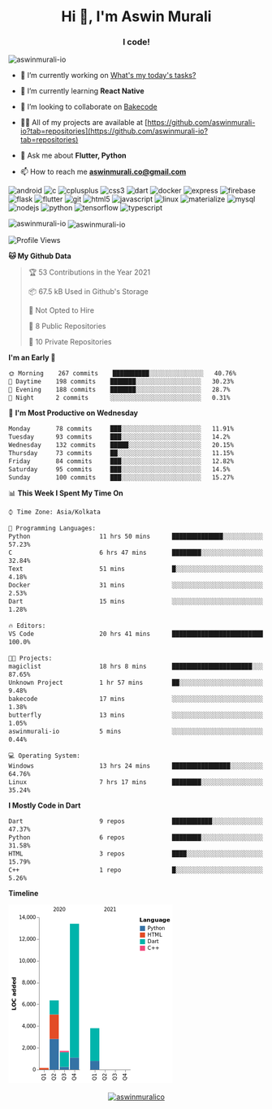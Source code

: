 <h1 align="center">Hi 👋, I'm Aswin Murali</h1>
<h3 align="center">I code!</h3>

<p align="left"> <img src="https://komarev.com/ghpvc/?username=aswinmurali-io" alt="aswinmurali-io" /> </p>

- 🔭 I’m currently working on [What's my today's tasks?](https://github.com/aswinmurali-io/whatsmytodaystasks)

- 🌱 I’m currently learning **React Native**

- 👯 I’m looking to collaborate on [Bakecode](https://github.com/crysalisdevs/bakecode)

- 👨‍💻 All of my projects are available at [https://github.com/aswinmurali-io?tab=repositories](https://github.com/aswinmurali-io?tab=repositories)

- 💬 Ask me about **Flutter, Python**

- 📫 How to reach me **aswinmurali.co@gmail.com**

<p align="left"><img src="https://devicons.github.io/devicon/devicon.git/icons/android/android-original-wordmark.svg" alt="android" width="40" height="40"/> <img src="https://devicons.github.io/devicon/devicon.git/icons/c/c-original.svg" alt="c" width="40" height="40"/> <img src="https://devicons.github.io/devicon/devicon.git/icons/cplusplus/cplusplus-original.svg" alt="cplusplus" width="40" height="40"/> <img src="https://devicons.github.io/devicon/devicon.git/icons/css3/css3-original-wordmark.svg" alt="css3" width="40" height="40"/> <img src="https://www.vectorlogo.zone/logos/dartlang/dartlang-icon.svg" alt="dart" width="40" height="40"/> <img src="https://devicons.github.io/devicon/devicon.git/icons/docker/docker-original-wordmark.svg" alt="docker" width="40" height="40"/> <img src="https://devicons.github.io/devicon/devicon.git/icons/express/express-original-wordmark.svg" alt="express" width="40" height="40"/> <img src="https://www.vectorlogo.zone/logos/firebase/firebase-icon.svg" alt="firebase" width="40" height="40"/> <img src="https://www.vectorlogo.zone/logos/pocoo_flask/pocoo_flask-icon.svg" alt="flask" width="40" height="40"/> <img src="https://www.vectorlogo.zone/logos/flutterio/flutterio-icon.svg" alt="flutter" width="40" height="40"/> <img src="https://www.vectorlogo.zone/logos/git-scm/git-scm-icon.svg" alt="git" width="40" height="40"/> <img src="https://devicons.github.io/devicon/devicon.git/icons/html5/html5-original-wordmark.svg" alt="html5" width="40" height="40"/> <img src="https://devicons.github.io/devicon/devicon.git/icons/javascript/javascript-original.svg" alt="javascript" width="40" height="40"/> <img src="https://devicons.github.io/devicon/devicon.git/icons/linux/linux-original.svg" alt="linux" width="40" height="40"/> <img src="https://raw.githubusercontent.com/prplx/svg-logos/5585531d45d294869c4eaab4d7cf2e9c167710a9/svg/materialize.svg" alt="materialize" width="40" height="40"/> <img src="https://devicons.github.io/devicon/devicon.git/icons/mysql/mysql-original-wordmark.svg" alt="mysql" width="40" height="40"/> <img src="https://devicons.github.io/devicon/devicon.git/icons/nodejs/nodejs-original-wordmark.svg" alt="nodejs" width="40" height="40"/> <img src="https://devicons.github.io/devicon/devicon.git/icons/python/python-original.svg" alt="python" width="40" height="40"/> <img src="https://www.vectorlogo.zone/logos/tensorflow/tensorflow-icon.svg" alt="tensorflow" width="40" height="40"/> <img src="https://devicons.github.io/devicon/devicon.git/icons/typescript/typescript-original.svg" alt="typescript" width="40" height="40"/></p><p>
  
 <img align="left" src="https://github-readme-stats.vercel.app/api/top-langs/?username=aswinmurali-io&layout=compact&hide=html" alt="aswinmurali-io" /></p>

<p>&nbsp;<img align="center" src="https://github-readme-stats.vercel.app/api?username=aswinmurali-io&show_icons=true" alt="aswinmurali-io" /></p>

<!--START_SECTION:waka-->
![Profile Views](http://img.shields.io/badge/Profile%20Views-0-blue)

**🐱 My Github Data** 

> 🏆 53 Contributions in the Year 2021
 > 
> 📦 67.5 kB Used in Github's Storage 
 > 
> 🚫 Not Opted to Hire
 > 
> 📜 8 Public Repositories 
 > 
> 🔑 10 Private Repositories  
 > 
**I'm an Early 🐤** 

```text
🌞 Morning    267 commits    ██████████░░░░░░░░░░░░░░░   40.76% 
🌆 Daytime    198 commits    ███████░░░░░░░░░░░░░░░░░░   30.23% 
🌃 Evening    188 commits    ███████░░░░░░░░░░░░░░░░░░   28.7% 
🌙 Night      2 commits      ░░░░░░░░░░░░░░░░░░░░░░░░░   0.31%

```
📅 **I'm Most Productive on Wednesday** 

```text
Monday       78 commits     ███░░░░░░░░░░░░░░░░░░░░░░   11.91% 
Tuesday      93 commits     ███░░░░░░░░░░░░░░░░░░░░░░   14.2% 
Wednesday    132 commits    █████░░░░░░░░░░░░░░░░░░░░   20.15% 
Thursday     73 commits     ██░░░░░░░░░░░░░░░░░░░░░░░   11.15% 
Friday       84 commits     ███░░░░░░░░░░░░░░░░░░░░░░   12.82% 
Saturday     95 commits     ███░░░░░░░░░░░░░░░░░░░░░░   14.5% 
Sunday       100 commits    ███░░░░░░░░░░░░░░░░░░░░░░   15.27%

```


📊 **This Week I Spent My Time On** 

```text
⌚︎ Time Zone: Asia/Kolkata

💬 Programming Languages: 
Python                   11 hrs 50 mins      ██████████████░░░░░░░░░░░   57.23% 
C                        6 hrs 47 mins       ████████░░░░░░░░░░░░░░░░░   32.84% 
Text                     51 mins             █░░░░░░░░░░░░░░░░░░░░░░░░   4.18% 
Docker                   31 mins             ░░░░░░░░░░░░░░░░░░░░░░░░░   2.53% 
Dart                     15 mins             ░░░░░░░░░░░░░░░░░░░░░░░░░   1.28%

🔥 Editors: 
VS Code                  20 hrs 41 mins      █████████████████████████   100.0%

🐱‍💻 Projects: 
magiclist                18 hrs 8 mins       ██████████████████████░░░   87.65% 
Unknown Project          1 hr 57 mins        ██░░░░░░░░░░░░░░░░░░░░░░░   9.48% 
bakecode                 17 mins             ░░░░░░░░░░░░░░░░░░░░░░░░░   1.38% 
butterfly                13 mins             ░░░░░░░░░░░░░░░░░░░░░░░░░   1.05% 
aswinmurali-io           5 mins              ░░░░░░░░░░░░░░░░░░░░░░░░░   0.44%

💻 Operating System: 
Windows                  13 hrs 24 mins      ████████████████░░░░░░░░░   64.76% 
Linux                    7 hrs 17 mins       ████████░░░░░░░░░░░░░░░░░   35.24%

```

**I Mostly Code in Dart** 

```text
Dart                     9 repos             ███████████░░░░░░░░░░░░░░   47.37% 
Python                   6 repos             ████████░░░░░░░░░░░░░░░░░   31.58% 
HTML                     3 repos             ████░░░░░░░░░░░░░░░░░░░░░   15.79% 
C++                      1 repo              █░░░░░░░░░░░░░░░░░░░░░░░░   5.26%

```


**Timeline**

![Chart not found](https://raw.githubusercontent.com/aswinmurali-io/aswinmurali-io/master/charts/bar_graph.png) 


<!--END_SECTION:waka-->

<p align="center">
<a href="https://kaggle.com/aswinmuralico" target="blank"><img align="center" src="https://cdn.jsdelivr.net/npm/simple-icons@3.0.1/icons/kaggle.svg" alt="aswinmuralico" height="30" width="30" /></a>
</p>
